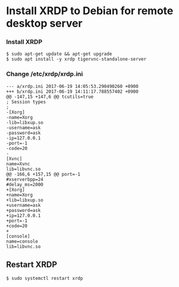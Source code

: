 # Install XRDP to Debian for remote desktop server

### Install XRDP
```
$ sudo apt-get update && apt-get upgrade
$ sudo apt install -y xrdp tigervnc-standalone-server
```

### Change /etc/xrdp/xrdp.ini
```
--- a/xrdp.ini 2017-06-19 14:05:53.290490260 +0900
+++ b/xrdp.ini 2017-06-19 14:11:17.788557402 +0900
@@ -147,15 +147,6 @@ tcutils=true
; Session types
;
-[Xorg]
-name=Xorg
-lib=libxup.so
-username=ask
-password=ask
-ip=127.0.0.1
-port=-1
-code=20
-
[Xvnc]
name=Xvnc
lib=libvnc.so
@@ -166,6 +157,15 @@ port=-1
#xserverbpp=24
#delay_ms=2000
+[Xorg]
+name=Xorg
+lib=libxup.so
+username=ask
+password=ask
+ip=127.0.0.1
+port=-1
+code=20
+
[console]
name=console
lib=libvnc.so
```

## Restart XRDP
```
$ sudo systemctl restart xrdp
```

